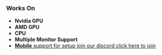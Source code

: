 ### Works On
- **Nvidia GPU**
- **AMD GPU**
- **CPU**
- **Multiple Monitor Support**
- [**Mobile** support for setup join our discord click here to join](https://discord.fnbubbles420.org/invite)
